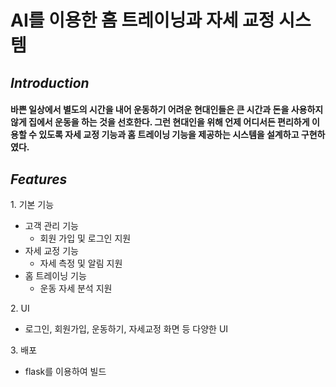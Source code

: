 # AI를 이용한 홈 트레이닝과 자세 교정 시스템
__*Introduction*__
-
#### 바쁜 일상에서 별도의 시간을 내어 운동하기 어려운 현대인들은 큰 시간과 돈을 사용하지 않게 집에서 운동을 하는 것을 선호한다. 그런 현대인을 위해 언제 어디서든 편리하게 이용할 수 있도록 자세 교정 기능과 홈 트레이닝 기능을 제공하는 시스템을 설계하고 구현하였다. 
__*Features*__ 
-
1\. 기본 기능
-   고객 관리 기능  
    *   회원 가입 및 로그인 지원
-   자세 교정 기능
    *   자세 측정 및 알림 지원
-   홈 트레이닝 기능
    *   운동 자세 분석 지원
    
2\. UI    
-   로그인, 회원가입, 운동하기, 자세교정 화면 등 다양한 UI     

3\. 배포   
-   flask를 이용하여 빌드 
